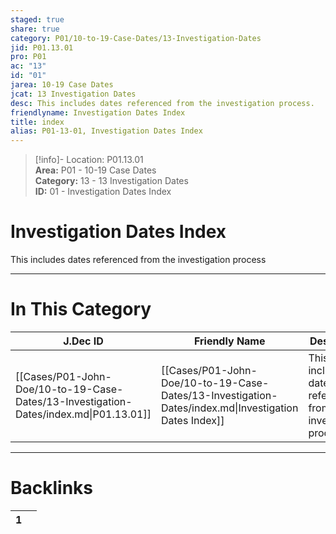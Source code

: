 ```yaml
---  
staged: true  
share: true  
category: P01/10-to-19-Case-Dates/13-Investigation-Dates  
jid: P01.13.01  
pro: P01  
ac: "13"  
id: "01"  
jarea: 10-19 Case Dates  
jcat: 13 Investigation Dates  
desc: This includes dates referenced from the investigation process.  
friendlyname: Investigation Dates Index  
title: index  
alias: P01-13-01, Investigation Dates Index  
---  
```

  
>[!info]- Location: P01.13.01  
>**Area:** P01 - 10-19 Case Dates  
>**Category:** 13 - 13 Investigation Dates  
>**ID:** 01 - Investigation Dates Index  
  
# Investigation Dates Index  
  
This includes dates referenced from the investigation process  
   
  
  
---  
# In This Category  
  
| J.Dec ID                                                                              | Friendly Name                                                                                         | Description                                                    |  
| ------------------------------------------------------------------------------------- | ----------------------------------------------------------------------------------------------------- | -------------------------------------------------------------- |  
| [[Cases/P01-John-Doe/10-to-19-Case-Dates/13-Investigation-Dates/index.md\|P01.13.01]] | [[Cases/P01-John-Doe/10-to-19-Case-Dates/13-Investigation-Dates/index.md\|Investigation Dates Index]] | This includes dates referenced from the investigation process. |  
  
  
---  
# Backlinks  
<div><table class="dataview table-view-table"><thead class="table-view-thead"><tr class="table-view-tr-header"><th class="table-view-th"><span></span><span class="dataview small-text">1</span></th><th class="table-view-th"><span></span></th></tr></thead><tbody class="table-view-tbody"></tbody></table></div>